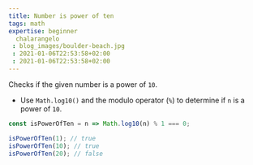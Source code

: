 ```yaml
---
title: Number is power of ten
tags: math
expertise: beginner
  chalarangelo
 : blog_images/boulder-beach.jpg
 : 2021-01-06T22:53:58+02:00
 : 2021-01-06T22:53:58+02:00
---
```


Checks if the given number is a power of `10`.

- Use `Math.log10()` and the modulo operator (`%`) to determine if `n` is a power of `10`.

```js
const isPowerOfTen = n => Math.log10(n) % 1 === 0;
```

```js
isPowerOfTen(1); // true
isPowerOfTen(10); // true
isPowerOfTen(20); // false
```
